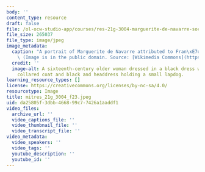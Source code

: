 ```yaml
---
body: ''
content_type: resource
draft: false
file: /ol-ocw-studio-app/courses/res-21g-3004-marguerite-de-navarre-society-website-fall-2023/mitres_21g_3004_f23.jpeg
file_size: 265037
file_type: image/jpeg
image_metadata:
  caption: "A portrait of Marguerite de Navarre attributed to Fran\xE7ois Clouet.\
    \ (Image is in the public domain. Source: [Wikimedia Commons](https://commons.wikimedia.org/wiki/File:Portrait_de_Marguerite_de_Navarre,_attribu%C3%A9_%C3%A0_Fran%C3%A7ois_Clouet,_mus%C3%A9e_Cond%C3%A9_(cropped).jpg).)"
  credit: ''
  image-alt: A sixteenth-century older woman dressed in a black dress with an ermine
    collared coat and black and headdress holding a small lapdog.
learning_resource_types: []
license: https://creativecommons.org/licenses/by-nc-sa/4.0/
resourcetype: Image
title: mitres_21g_3004_f23.jpeg
uid: da25805f-3dbb-4668-99c7-7426a1aaddf1
video_files:
  archive_url: ''
  video_captions_file: ''
  video_thumbnail_file: ''
  video_transcript_file: ''
video_metadata:
  video_speakers: ''
  video_tags: ''
  youtube_description: ''
  youtube_id: ''
---
```

